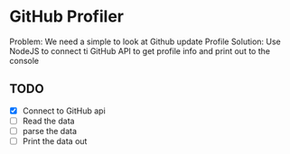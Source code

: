 # GitHub Profiler

Problem: We need a simple to look at Github update Profile
Solution: Use NodeJS to connect ti GitHub API to get profile info and print out to the console

## TODO
* [x] Connect to GitHub api
* [ ] Read the data
* [ ] parse the data
* [ ] Print the data out
